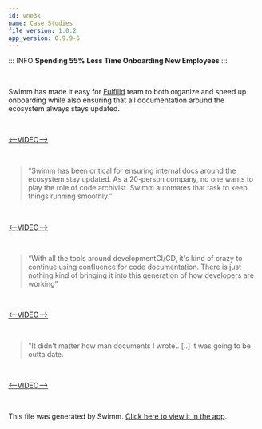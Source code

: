 ```yaml
---
id: vne3k
name: Case Studies
file_version: 1.0.2
app_version: 0.9.9-6
---
```


<!--BANNER-->
::: INFO
**Spending 55% Less Time Onboarding New Employees**
:::

<br/>

Swimm has made it easy for [Fulfilld](https://www.fulfilld.io/) team to both organize and speed up onboarding while also ensuring that all documentation around the ecosystem always stays updated.




<br/>

[<--VIDEO-->](https://youtu.be/oyRMm9uxYwc)

<br/>




> “Swimm has been critical for ensuring internal docs around the ecosystem stay updated. As a 20-person company, no one wants to play the role of code archivist. Swimm automates that task to keep things running smoothly.”




<br/>

[<--VIDEO-->](https://youtu.be/OltGc0zo62Q)

<br/>




> “With all the tools around developmentCI/CD, it's kind of crazy to continue using confluence for code documentation. There is just nothing kind of bringing it into this generation of how developers are working”

<br/>

[<--VIDEO-->](https://youtu.be/tuyc3F55jjU)

<br/>




> "It didn't matter how man documents I wrote.. \[..\] it was going to be outta date.




<br/>

[<--VIDEO-->](https://youtu.be/reiEK9YuB7E)

<br/>

This file was generated by Swimm. [Click here to view it in the app](http://localhost:5000/repos/Z2l0aHViJTNBJTNBcHJvcGVydHktbGlzdGluZy1zYW5kYm94JTNBJTNBc3dpbW1pbw==/docs/vne3k).